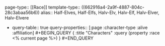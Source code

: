 page-type:: [[Race]]
template-type:: ((662916a4-2a9f-4887-804c-28c3abaa56b6))
alias:: Half-Elves, Half-Elfs, Halv-Elv, Halv-Elf, Halv-Elver, Halv-Elvere

- query-table:: true
  query-properties:: [:page :character-type :alive :affiliation]
  #+BEGIN_QUERY
  {
  :title "Characters"
  :query (property :race <% current page %>)
  }
  #+END_QUERY